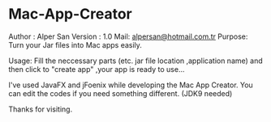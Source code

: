 # Mac-App-Creator

Author : Alper San
Version : 1.0
Mail: alpersan@hotmail.com.tr
Purpose: Turn your Jar files into Mac apps easily.


Usage: Fill the neccessary parts (etc. jar file location ,application name) and then click to "create app" ,your app is ready to use... 


I've used JavaFX and jFoenix while developing the Mac App Creator. You can edit the codes if you need something different. (JDK9 needed)



Thanks for visiting.
